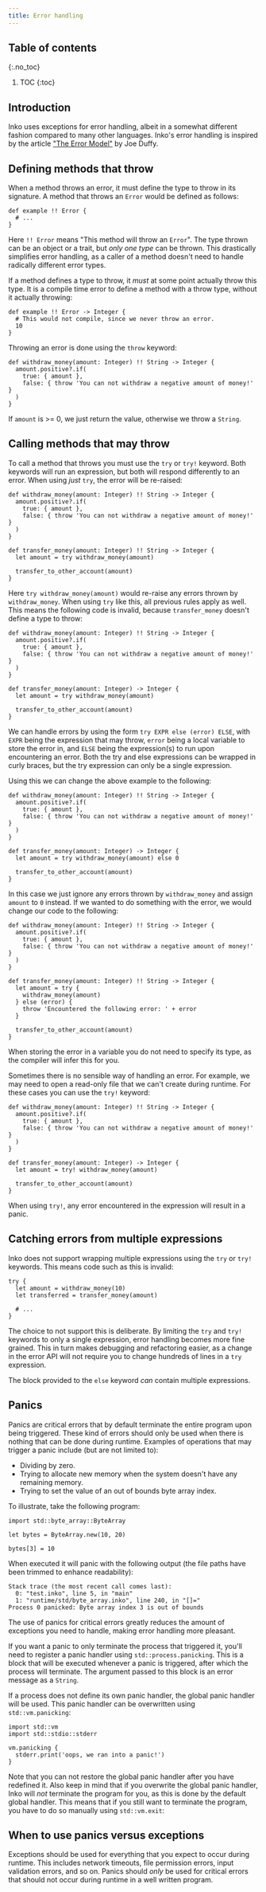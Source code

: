 ```yaml
---
title: Error handling
---
```

<!-- vale off -->

## Table of contents
{:.no_toc}

1. TOC
{:toc}

## Introduction

Inko uses exceptions for error handling, albeit in a somewhat different fashion
compared to many other languages. Inko's error handling is inspired by the
article ["The Error Model"](http://joeduffyblog.com/2016/02/07/the-error-model/)
by Joe Duffy.

## Defining methods that throw

When a method throws an error, it must define the type to throw in its
signature. A method that throws an `Error` would be defined as follows:

```inko
def example !! Error {
  # ...
}
```

Here `!! Error` means "This method will throw an `Error`". The type thrown can
be an object or a trait, but _only one type_ can be thrown.  This drastically
simplifies error handling, as a caller of a method doesn't need to handle
radically different error types.

If a method defines a type to throw, it _must_ at some point actually throw this
type. It is a compile time error to define a method with a throw type, without
it actually throwing:

```inko
def example !! Error -> Integer {
  # This would not compile, since we never throw an error.
  10
}
```

Throwing an error is done using the `throw` keyword:

```inko
def withdraw_money(amount: Integer) !! String -> Integer {
  amount.positive?.if(
    true: { amount },
    false: { throw 'You can not withdraw a negative amount of money!' }
  )
}
```

If `amount` is >= 0, we just return the value, otherwise we throw a `String`.

## Calling methods that may throw

To call a method that throws you must use the `try` or `try!` keyword. Both
keywords will run an expression, but both will respond differently to an error.
When using _just_ `try`, the error will be re-raised:

```inko
def withdraw_money(amount: Integer) !! String -> Integer {
  amount.positive?.if(
    true: { amount },
    false: { throw 'You can not withdraw a negative amount of money!' }
  )
}

def transfer_money(amount: Integer) !! String -> Integer {
  let amount = try withdraw_money(amount)

  transfer_to_other_account(amount)
}
```

Here `try withdraw_money(amount)` would re-raise any errors thrown by
`withdraw_money`. When using `try` like this, all previous rules apply as well.
This means the following code is invalid, because `transfer_money` doesn't
define a type to throw:

```inko
def withdraw_money(amount: Integer) !! String -> Integer {
  amount.positive?.if(
    true: { amount },
    false: { throw 'You can not withdraw a negative amount of money!' }
  )
}

def transfer_money(amount: Integer) -> Integer {
  let amount = try withdraw_money(amount)

  transfer_to_other_account(amount)
}
```

We can handle errors by using the form `try EXPR else (error) ELSE`, with `EXPR`
being the expression that may throw, `error` being a local variable to store the
error in, and `ELSE` being the expression(s) to run upon encountering an error.
Both the try and else expressions can be wrapped in curly braces, but the try
expression can only be a single expression.

Using this we can change the above example to the following:

```inko
def withdraw_money(amount: Integer) !! String -> Integer {
  amount.positive?.if(
    true: { amount },
    false: { throw 'You can not withdraw a negative amount of money!' }
  )
}

def transfer_money(amount: Integer) -> Integer {
  let amount = try withdraw_money(amount) else 0

  transfer_to_other_account(amount)
}
```

In this case we just ignore any errors thrown by `withdraw_money` and assign
`amount` to `0` instead. If we wanted to do something with the error, we would
change our code to the following:

```inko
def withdraw_money(amount: Integer) !! String -> Integer {
  amount.positive?.if(
    true: { amount },
    false: { throw 'You can not withdraw a negative amount of money!' }
  )
}

def transfer_money(amount: Integer) !! String -> Integer {
  let amount = try {
    withdraw_money(amount)
  } else (error) {
    throw 'Encountered the following error: ' + error
  }

  transfer_to_other_account(amount)
}
```

When storing the error in a variable you do not need to specify its type, as the
compiler will infer this for you.

Sometimes there is no sensible way of handling an error. For example, we may
need to open a read-only file that we can't create during runtime. For these
cases you can use the `try!` keyword:

```inko
def withdraw_money(amount: Integer) !! String -> Integer {
  amount.positive?.if(
    true: { amount },
    false: { throw 'You can not withdraw a negative amount of money!' }
  )
}

def transfer_money(amount: Integer) -> Integer {
  let amount = try! withdraw_money(amount)

  transfer_to_other_account(amount)
}
```

When using `try!`, any error encountered in the expression will result in a
panic.

## Catching errors from multiple expressions

Inko does not support wrapping multiple expressions using the `try` or `try!`
keywords. This means code such as this is invalid:

```inko
try {
  let amount = withdraw_money(10)
  let transferred = transfer_money(amount)

  # ...
}
```

The choice to not support this is deliberate. By limiting the `try` and `try!`
keywords to only a single expression, error handling becomes more fine grained.
This in turn makes debugging and refactoring easier, as a change in the error
API will not require you to change hundreds of lines in a `try` expression.

The block provided to the `else` keyword _can_ contain multiple expressions.

## Panics

Panics are critical errors that by default terminate the entire program upon
being triggered. These kind of errors should only be used when there is nothing
that can be done during runtime. Examples of operations that may trigger a panic
include (but are not limited to):

* Dividing by zero.
* Trying to allocate new memory when the system doesn't have any remaining
  memory.
* Trying to set the value of an out of bounds byte array index.

To illustrate, take the following program:

```inko
import std::byte_array::ByteArray

let bytes = ByteArray.new(10, 20)

bytes[3] = 10
```

When executed it will panic with the following output (the file paths have been
trimmed to enhance readability):

```
Stack trace (the most recent call comes last):
  0: "test.inko", line 5, in "main"
  1: "runtime/std/byte_array.inko", line 240, in "[]="
Process 0 panicked: Byte array index 3 is out of bounds
```

The use of panics for critical errors greatly reduces the amount of exceptions
you need to handle, making error handling more pleasant.

If you want a panic to only terminate the process that triggered it, you'll need
to register a panic handler using `std::process.panicking`. This is a block that
will be executed whenever a panic is triggered, after which the process will
terminate. The argument passed to this block is an error message as a `String`.

If a process does not define its own panic handler, the global panic handler
will be used. This panic handler can be overwritten using `std::vm.panicking`:

```inko
import std::vm
import std::stdio::stderr

vm.panicking {
  stderr.print('oops, we ran into a panic!')
}
```

Note that you can not restore the global panic handler after you have redefined
it. Also keep in mind that if you overwrite the global panic handler, Inko will
_not_ terminate the program for you, as this is done by the default global
handler. This means that if you still want to terminate the program, you have to
do so manually using `std::vm.exit`:

## When to use panics versus exceptions

Exceptions should be used for everything that you expect to occur during
runtime. This includes network timeouts, file permission errors, input
validation errors, and so on. Panics should _only_ be used for critical errors
that should not occur during runtime in a well written program.
